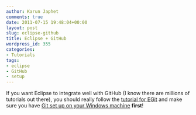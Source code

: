 ```yaml
---
author: Karun Japhet
comments: true
date: 2011-07-15 19:48:04+00:00
layout: post
slug: eclipse-github
title: Eclipse + GitHub
wordpress_id: 355
categories:
- Tutorials
tags:
- eclipse
- GitHub
- setup
---
```


If you want Eclipse to integrate well with GitHub (I know there are millions of tutorials out there), you should really follow the [tutorial for EGit](http://www.vogella.de/articles/EGit/article.html) and make sure you have [Git set up on your Windows machine](http://help.github.com/win-set-up-git/) **first**!
